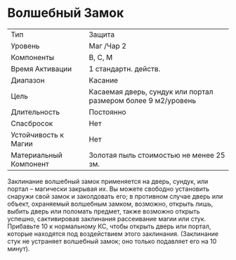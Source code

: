 
# Волшебный Замок

| | |
|---|---|
|Тип|Защита|
|Уровень| Маг /Чар 2|
|Компоненты| В, С, М|
|Время Активации| 1 стандартн. действ.|
|Диапазон| Касание|
|Цель| Касаемая дверь, сундук или портал размером более 9 м2/уровень|
|Длительность| Постоянно|
|Спасбросок| Нет|
|Устойчивость к Магии| Нет|
|Материальный Компонент| Золотая пыль стоимостью не менее 25 зм.|

Заклинание волшебный замок применяется на дверь, сундук, или портал – магически закрывая их. Вы можете свободно установить снаружи свой замок и заколдовать его; в противном случае дверь или объект, охраняемый волшебным замком, возможно, открыть лишь, выбить дверь или поломать предмет, также возможно открыть успешно, сактивировав заклинания рассеивание магии или стук. Прибавьте 10 к нормальному КС, чтобы открыть дверь или портал, которые находятся под воздействием этого заклинания. (Заклинание стук не устраняет волшебный замок; оно только подавляет его на 10 минут).
